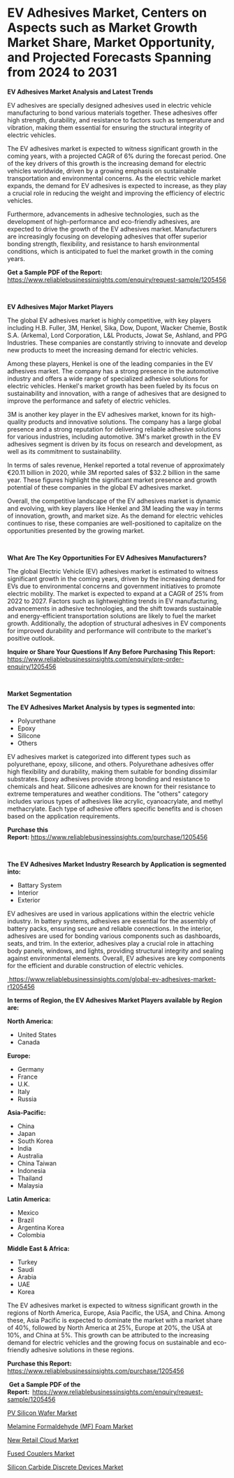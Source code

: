 <p><h1>EV Adhesives Market, Centers on Aspects such as Market Growth Market Share, Market Opportunity, and Projected Forecasts Spanning from 2024 to 2031</h1></p><p><strong>EV Adhesives Market Analysis and Latest Trends</strong></p>
<p><p>EV adhesives are specially designed adhesives used in electric vehicle manufacturing to bond various materials together. These adhesives offer high strength, durability, and resistance to factors such as temperature and vibration, making them essential for ensuring the structural integrity of electric vehicles.</p><p>The EV adhesives market is expected to witness significant growth in the coming years, with a projected CAGR of 6% during the forecast period. One of the key drivers of this growth is the increasing demand for electric vehicles worldwide, driven by a growing emphasis on sustainable transportation and environmental concerns. As the electric vehicle market expands, the demand for EV adhesives is expected to increase, as they play a crucial role in reducing the weight and improving the efficiency of electric vehicles.</p><p>Furthermore, advancements in adhesive technologies, such as the development of high-performance and eco-friendly adhesives, are expected to drive the growth of the EV adhesives market. Manufacturers are increasingly focusing on developing adhesives that offer superior bonding strength, flexibility, and resistance to harsh environmental conditions, which is anticipated to fuel the market growth in the coming years.</p></p>
<p><strong>Get a Sample PDF of the Report:&nbsp;</strong> <a href="https://www.reliablebusinessinsights.com/enquiry/request-sample/1205456">https://www.reliablebusinessinsights.com/enquiry/request-sample/1205456</a></p>
<p>&nbsp;</p>
<p><strong>EV Adhesives Major Market Players</strong></p>
<p><p>The global EV adhesives market is highly competitive, with key players including H.B. Fuller, 3M, Henkel, Sika, Dow, Dupont, Wacker Chemie, Bostik S.A. (Arkema), Lord Corporation, L&L Products, Jowat Se, Ashland, and PPG Industries. These companies are constantly striving to innovate and develop new products to meet the increasing demand for electric vehicles.</p><p>Among these players, Henkel is one of the leading companies in the EV adhesives market. The company has a strong presence in the automotive industry and offers a wide range of specialized adhesive solutions for electric vehicles. Henkel's market growth has been fueled by its focus on sustainability and innovation, with a range of adhesives that are designed to improve the performance and safety of electric vehicles.</p><p>3M is another key player in the EV adhesives market, known for its high-quality products and innovative solutions. The company has a large global presence and a strong reputation for delivering reliable adhesive solutions for various industries, including automotive. 3M's market growth in the EV adhesives segment is driven by its focus on research and development, as well as its commitment to sustainability.</p><p>In terms of sales revenue, Henkel reported a total revenue of approximately €20.11 billion in 2020, while 3M reported sales of $32.2 billion in the same year. These figures highlight the significant market presence and growth potential of these companies in the global EV adhesives market.</p><p>Overall, the competitive landscape of the EV adhesives market is dynamic and evolving, with key players like Henkel and 3M leading the way in terms of innovation, growth, and market size. As the demand for electric vehicles continues to rise, these companies are well-positioned to capitalize on the opportunities presented by the growing market.</p></p>
<p>&nbsp;</p>
<p><strong>What Are The Key Opportunities For EV Adhesives Manufacturers?</strong></p>
<p><p>The global Electric Vehicle (EV) adhesives market is estimated to witness significant growth in the coming years, driven by the increasing demand for EVs due to environmental concerns and government initiatives to promote electric mobility. The market is expected to expand at a CAGR of 25% from 2022 to 2027. Factors such as lightweighting trends in EV manufacturing, advancements in adhesive technologies, and the shift towards sustainable and energy-efficient transportation solutions are likely to fuel the market growth. Additionally, the adoption of structural adhesives in EV components for improved durability and performance will contribute to the market's positive outlook.</p></p>
<p><strong>Inquire or Share Your Questions If Any Before Purchasing This Report:</strong> <a href="https://www.reliablebusinessinsights.com/enquiry/pre-order-enquiry/1205456">https://www.reliablebusinessinsights.com/enquiry/pre-order-enquiry/1205456</a></p>
<p>&nbsp;</p>
<p><strong>Market Segmentation</strong></p>
<p><strong>The EV Adhesives Market Analysis by types is segmented into:</strong></p>
<p><ul><li>Polyurethane</li><li>Epoxy</li><li>Silicone</li><li>Others</li></ul></p>
<p><p>EV adhesives market is categorized into different types such as polyurethane, epoxy, silicone, and others. Polyurethane adhesives offer high flexibility and durability, making them suitable for bonding dissimilar substrates. Epoxy adhesives provide strong bonding and resistance to chemicals and heat. Silicone adhesives are known for their resistance to extreme temperatures and weather conditions. The "others" category includes various types of adhesives like acrylic, cyanoacrylate, and methyl methacrylate. Each type of adhesive offers specific benefits and is chosen based on the application requirements.</p></p>
<p><strong>Purchase this Report:&nbsp;</strong><a href="https://www.reliablebusinessinsights.com/purchase/1205456">https://www.reliablebusinessinsights.com/purchase/1205456</a></p>
<p>&nbsp;</p>
<p><strong>The EV Adhesives Market Industry Research by Application is segmented into:</strong></p>
<p><ul><li>Battary System</li><li>Interior</li><li>Exterior</li></ul></p>
<p><p>EV adhesives are used in various applications within the electric vehicle industry. In battery systems, adhesives are essential for the assembly of battery packs, ensuring secure and reliable connections. In the interior, adhesives are used for bonding various components such as dashboards, seats, and trim. In the exterior, adhesives play a crucial role in attaching body panels, windows, and lights, providing structural integrity and sealing against environmental elements. Overall, EV adhesives are key components for the efficient and durable construction of electric vehicles.</p></p>
<p><a href="https://www.reliablebusinessinsights.com/global-ev-adhesives-market-r1205456">&nbsp;https://www.reliablebusinessinsights.com/global-ev-adhesives-market-r1205456</a></p>
<p><strong>In terms of Region, the EV Adhesives Market Players available by Region are:</strong></p>
<p>
    <p> <strong> North America: </strong>
        <ul>
            <li>United States</li>
            <li>Canada</li>
        </ul>
        </p> 
    <p> <strong> Europe: </strong>
        <ul>
            <li>Germany</li>
            <li>France</li>
            <li>U.K.</li>
            <li>Italy</li>
            <li>Russia</li>
        </ul>
        </p> 
    <p> <strong> Asia-Pacific: </strong>
        <ul>
            <li>China</li>
            <li>Japan</li>
            <li>South Korea</li>
            <li>India</li>
            <li>Australia</li>
            <li>China Taiwan</li>
            <li>Indonesia</li>
            <li>Thailand</li>
            <li>Malaysia</li>
        </ul>
        </p> 
    <p> <strong> Latin America: </strong>
        <ul>
            <li>Mexico</li>
            <li>Brazil</li>
            <li>Argentina Korea</li>
            <li>Colombia</li>
        </ul>
        </p> 
    <p> <strong> Middle East & Africa: </strong>
        <ul>
            <li>Turkey</li>
            <li>Saudi</li>
            <li>Arabia</li>
            <li>UAE</li>
            <li>Korea</li>
        </ul>
    </p>
    </p>
<p><p>The EV adhesives market is expected to witness significant growth in the regions of North America, Europe, Asia Pacific, the USA, and China. Among these, Asia Pacific is expected to dominate the market with a market share of 40%, followed by North America at 25%, Europe at 20%, the USA at 10%, and China at 5%. This growth can be attributed to the increasing demand for electric vehicles and the growing focus on sustainable and eco-friendly adhesive solutions in these regions.</p></p>
<p><strong>Purchase this Report: </strong><a href="https://www.reliablebusinessinsights.com/purchase/1205456">https://www.reliablebusinessinsights.com/purchase/1205456</a></p>
<p>&nbsp;<strong>Get a Sample PDF of the Report:&nbsp;&nbsp;</strong><a href="https://www.reliablebusinessinsights.com/enquiry/request-sample/1205456">https://www.reliablebusinessinsights.com/enquiry/request-sample/1205456</a></p>
<p><strong></strong></p>
<p><p><a href="https://medium.com/@brennakessler/deep-dive-into-the-pv-silicon-wafer-market-itstrends-market-segmentation-and-competitive-5b8debc08f2b">PV Silicon Wafer Market</a></p><p><a href="https://github.com/jakobeblake56/Market-Research-Report-List-1/blob/main/melamine-formaldehyde-mf-foam-market.md">Melamine Formaldehyde (MF) Foam Market</a></p><p><a href="https://issuu.com/reportprime-2/docs/new-retail-cloud-market-size-2030.pptx">New Retail Cloud Market</a></p><p><a href="https://medium.com/@ruth.gibson8095/fused-couplers-market-emerging-trends-and-future-prospects-for-period-from-2024-to-2031-84da0fd3267d">Fused Couplers Market</a></p><p><a href="https://github.com/josephpullman6599/Market-Research-Report-List-1/blob/main/silicon-carbide-discrete-devices-market.md">Silicon Carbide Discrete Devices Market</a></p></p>